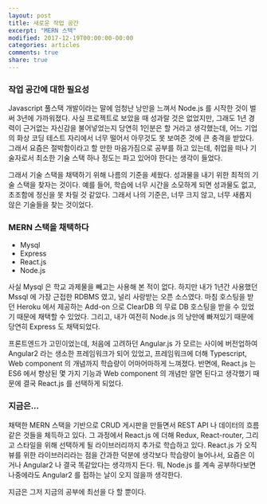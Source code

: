 ```yaml
---
layout: post
title: 새로운 작업 공간
excerpt: "MERN 스택"
modified: 2017-12-19T00:00:00-00:00
categories: articles
comments: true
share: true
---
```


### 작업 공간에 대한 필요성

Javascript 풀스택 개발이라는 말에 엄청난 낭만을 느껴서 Node.js 를 시작한 것이 벌써 3년에 가까워졌다. 사실 프로젝트로 보았을 때 성과랄 것은 없었지만, 그래도 1년 경력이 근거없는 자신감을 불어넣었는지 당연히 1인분은 할 거라고 생각했는데, 어느 기업의 화상 코딩 테스트 자리에서 너무 떨어서 아무것도 못 보여준 것에 큰 충격을 받았다. 그래서 요즘은 절박함이라고 할 만한 마음가짐으로 공부를 하고 있는데, 취업을 떠나 기술자로서 최소한 기술 스택 하나 정도는 파고 있어야 한다는 생각이 들었다.

그래서 기술 스택을 채택하기 위해 나름의 기준을 세웠다. 성과물을 내기 위한 최적의 기술 스택을 찾자는 것이다. 예를 들어, 학습에 너무 시간을 소모하게 되면 성과물도 없고, 초조함에 정신을 못 차릴 것 같았다. 그래서 나의 기준은, 너무 크지 않고, 너무 새롭지 않은 기술들을 찾는 것이었다.

### MERN 스택을 채택하다

* Mysql
* Express
* React.js
* Node.js

사실 Mysql 은 학교 과제물을 빼고는 사용해 본 적이 없다. 하지만 내가 1년간 사용했던 Mssql 에 가장 근접한 RDBMS 였고, 널리 사랑받는 오픈 소스였다. 마침 호스팅을 받던 Heroku 에서 제공하는 Add-on 으로 ClearDB 의 무료 DB 호스팅을 받을 수 있었기 때문에 채택할 수 있었다. 그리고, 내가 여전히 Node.js 의 낭만에 빠져있기 때문에 당연히 Express 도 채택되었다.

프론트엔드가 고민이었는데, 처음에 고려하던 Angular.js 가 모르는 사이에 버전업하여 Angular2 라는 생소한 프레임워크가 되어 있었고, 프레임워크에 더해 Typescript, Web component 의 개념까지 학습량이 어마어마하게 느껴졌다. 반면에, React.js 는 ES6 에서 향상된 몇 가지 기능과 Web component 의 개념만 알면 된다고 생각했기 때문에 결국 React.js 를 선택하게 되었다.

### 지금은...

채택한 MERN 스택을 기반으로 CRUD 게시판을 만들면서 REST API 나 데이터의 흐름 같은 것들을 체득하고 있다. 그 과정에서 React.js 에 더해 Redux, React-router, 그리고 스타일을 위해 선택하게 될 라이브러리까지 추가로 학습하고 있다. React.js 가 오직 뷰를 위한 라이브러리라는 점을 간과한 덕분에 생각보다 학습량이 늘어나서, 요즘은 이거나 Angular2 나 결국 똑같았다는 생각까지 든다. 뭐, Node.js 를 계속 공부하다보면 나중에라도 Angular2 를 접하는 날이 오지 않을까 생각한다.

지금은 그저 지금의 공부에 최선을 다 할 뿐이다.
